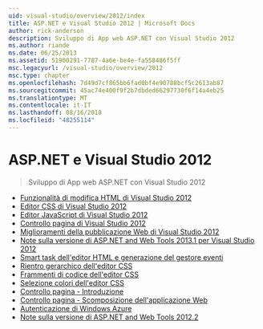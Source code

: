 ```yaml
---
uid: visual-studio/overview/2012/index
title: ASP.NET e Visual Studio 2012 | Microsoft Docs
author: rick-anderson
description: Sviluppo di App web ASP.NET con Visual Studio 2012
ms.author: riande
ms.date: 06/25/2013
ms.assetid: 51900291-7787-4a6e-be4e-fa558486f5ff
msc.legacyurl: /visual-studio/overview/2012
msc.type: chapter
ms.openlocfilehash: 7d49d7cf865bb6fad0bf4e90788bcf5c2613ab87
ms.sourcegitcommit: 45ac74e400f9f2b7dbded66297730f6f14a4eb25
ms.translationtype: MT
ms.contentlocale: it-IT
ms.lasthandoff: 08/16/2018
ms.locfileid: "48255114"
---
```

<a name="aspnet-and-visual-studio-2012"></a>ASP.NET e Visual Studio 2012
====================
> Sviluppo di App web ASP.NET con Visual Studio 2012


- [Funzionalità di modifica HTML di Visual Studio 2012](visual-studio-2012-html-editing-features.md)
- [Editor CSS di Visual Studio 2012](visual-studio-2012-css-editor.md)
- [Editor JavaScript di Visual Studio 2012](visual-studio-2012-javascript-editor.md)
- [Controllo pagina di Visual Studio 2012](visual-studio-2012-page-inspector.md)
- [Miglioramenti della pubblicazione Web di Visual Studio 2012](visual-studio-2012-web-publishing-improvements.md)
- [Note sulla versione di ASP.NET and Web Tools 2013.1 per Visual Studio 2012](aspnet-and-web-tools-20131-for-visual-studio-2012.md)
- [Smart task dell'editor HTML e generazione del gestore eventi](visual-studio-vnext-videos-html-editor-smart-tasks-and-event-handler-generation.md)
- [Rientro gerarchico dell'editor CSS](visual-studio-vnext-videos-css-editor-hierarchical-indentation.md)
- [Frammenti di codice dell'editor CSS](visual-studio-vnext-videos-css-editor-snippets.md)
- [Selezione colori dell'editor CSS](visual-studio-vnext-videos-css-editor-color-picker.md)
- [Controllo pagina - Introduzione](visual-studio-vnext-videos-page-inspector-introduction.md)
- [Controllo pagina - Scomposizione dell'applicazione Web](visual-studio-vnext-videos-page-inspector-decomposing-your-web-application.md)
- [Autenticazione di Windows Azure](windows-azure-authentication.md)
- [Note sulla versione di ASP.NET and Web Tools 2012.2](aspnet-and-web-tools-20122-release-notes-rtw.md)
